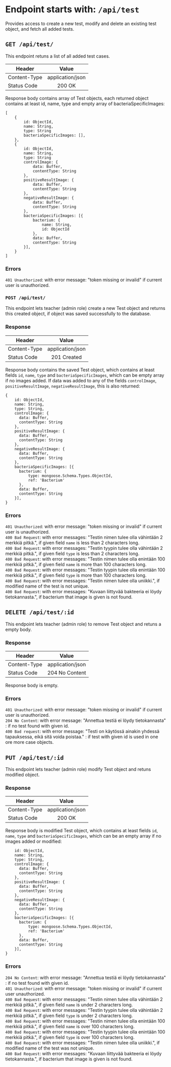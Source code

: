 # Endpoint starts with: `/api/test`
Provides access to create a new test, modify and delete an existing test object, and fetch all added tests.

## `GET /api/test/`
This endpoint retuns a list of all added test cases.


| Header        |  Value        |
| ------------- |:-------------:|
| Content-Type  | application/json |
| Status Code   | 200 OK    |

Response body contains array of Test objects, each returned object contains at least id, name, type and empty array of bacteriaSpecificImages:
```
[
    {
        id: ObjectId,
        name: String,
        type: String
        bacteriaSpecificImages: [],
    },
    {
        id: ObjectId,
        name: String,
        type: String
        controlImage: {
            data: Buffer,
            contentType: String
        },
        positiveResultImage: {
            data: Buffer,
            contentType: String
        },
        negativeResultImage: {
            data: Buffer,
            contentType: String
        },
        bacteriaSpecificImages: [{
            bacterium: {
                name: String,
                id: ObjectId
            },
            data: Buffer,
            contentType: String
        }], 
    }
]
```    
### Errors
`401 Unauthorized`: with error message: "token missing or invalid" if current user is unauthorized. 


### `POST /api/test/`
This endpoint lets teacher (admin role) create a new Test object and returns this created object, if object was saved successfully to the database.

### Response
| Header        |  Value        |
| ------------- |:-------------:|
| Content-Type  | application/json |
|Status Code|201 Created|

Response body contains the saved Test object, which contains at least fields `id`, `name`, `type` and `bacteriaSpecificImages`, which can be empty array if no images added. If data was added to any of the fields `controlImage`, `positiveResultImage`, `negativeResultImage`, this is also returned:
```
{
    id: ObjectId,
    name: String,
    type: String,
    controlImage: {
      data: Buffer,
      contentType: String
    },
    positiveResultImage: {
      data: Buffer,
      contentType: String
    },
    negativeResultImage: {
      data: Buffer,
      contentType: String
    },
    bacteriaSpecificImages: [{
      bacterium: {
          type: mongoose.Schema.Types.ObjectId,
          ref: 'Bacterium'
      },
      data: Buffer,
      contentType: String
    }], 
}
```


### Errors
`401 Unauthorized`: with error message: "token missing or invalid" if current user is unauthorized.\
`400 Bad Request`: with error messages: "Testin nimen tulee olla vähintään 2 merkkiä pitkä.",  if given field `name` is less than 2 characters long.\
`400 Bad Request`: with error messages: "Testin tyypin tulee olla vähintään 2 merkkiä pitkä.",  if given field `type` is less than 2 characters long.\
`400 Bad Request`: with error messages: "Testin nimen tulee olla enintään 100 merkkiä pitkä.",  if given field `name` is more than 100 characters long.\
`400 Bad Request`: with error messages: "Testin tyypin tulee olla enintään 100 merkkiä pitkä.",  if given field `type` is more than 100 characters long.\
`400 Bad Request`: with error messages: "Testin nimen tulee olla uniikki.",  if modified name of the test is not unique.\
`400 Bad Request`: with error messages: "Kuvaan liittyvää bakteeria ei löydy tietokannasta.",  if bacterium that image is given is not found.

## `DELETE /api/test/:id`

This endpoint lets teacher (admin role) to remove Test object and retuns a empty body.

### Response
| Header        |  Value        |
| ------------- |:-------------:|
| Content-Type      | application/json |
|Status Code| 204 No Content|

Response body is empty.

### Errors
`401 Unauthorized`: with error message: "token missing or invalid" if current user is unauthorized.\
`204 No Content`: with error message: "Annettua testiä ei löydy tietokannasta" : if no test found with given id.\
`400 Bad request`: with error message: "Testi on käytössä ainakin yhdessä tapauksessa, eikä sitä voida poistaa." : if test with given id is used in one ore more case objects.

## `PUT /api/test/:id`

This endpoint lets teacher (admin role) modify Test object and retuns modified object.

### Response
| Header        |  Value        |
| ------------- |:-------------:|
| Content-Type  | application/json |
| Status Code | 200 OK|

Response body is modified Test object, which contains at least fields `id`, `name`, `type` and `bacteriaSpecificImages`, which can be an empty array if no images added or modified:
```{
    id: ObjectId,
    name: String,
    type: String,
    controlImage: {
      data: Buffer,
      contentType: String
    },
    positiveResultImage: {
      data: Buffer,
      contentType: String
    },
    negativeResultImage: {
      data: Buffer,
      contentType: String
    },
    bacteriaSpecificImages: [{
      bacterium: {
          type: mongoose.Schema.Types.ObjectId,
          ref: 'Bacterium'
      },
      data: Buffer,
      contentType: String
    }], 
}
```

### Errors
`204 No Content`: with error message: "Annettua testiä ei löydy tietokannasta" : if no test found with given id.\
`401 Unauthorized`: with error message: "token missing or invalid" if current user unauthorized.\
`400 Bad Request`: with error messages: "Testin nimen tulee olla vähintään 2 merkkiä pitkä.",  if given field `name` is under 2 characters long.\
`400 Bad Request`: with error messages: "Testin tyypin tulee olla vähintään 2 merkkiä pitkä.",  if given field `type` is under 2 characters long.\
`400 Bad Request`: with error messages: "Testin nimen tulee olla enintään 100 merkkiä pitkä.",  if given field `name` is over 100 characters long.\
`400 Bad Request`: with error messages: "Testin tyypin tulee olla enintään 100 merkkiä pitkä.",  if given field `type` is over 100 characters long.\
`400 Bad Request`: with error messages: "Testin nimen tulee olla uniikki.",  if modified name of the test was not unique.\
`400 Bad Request`: with error messages: "Kuvaan liittyvää bakteeria ei löydy tietokannasta.",  if bacterium that image is given is not found.